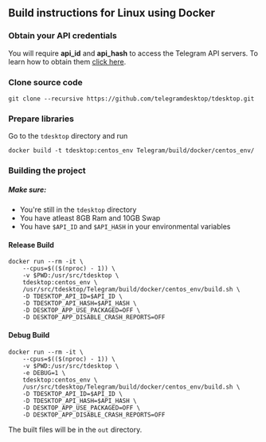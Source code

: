 ## Build instructions for Linux using Docker

### Obtain your API credentials

You will require **api_id** and **api_hash** to access the Telegram API servers. To learn how to obtain them [click here][api_credentials].

### Clone source code

    git clone --recursive https://github.com/telegramdesktop/tdesktop.git

### Prepare libraries

Go to the `tdesktop` directory and run

    docker build -t tdesktop:centos_env Telegram/build/docker/centos_env/

### Building the project

##### Make sure:
   - You're still in the `tdesktop` directory
   - You have atleast 8GB Ram and 10GB Swap
   - You have `$API_ID` and `$API_HASH` in your environmental variables

#### Release Build

    docker run --rm -it \                 
        --cpus=$(($(nproc) - 1)) \
        -v $PWD:/usr/src/tdesktop \
        tdesktop:centos_env \
        /usr/src/tdesktop/Telegram/build/docker/centos_env/build.sh \
        -D TDESKTOP_API_ID=$API_ID \
        -D TDESKTOP_API_HASH=$API_HASH \
        -D DESKTOP_APP_USE_PACKAGED=OFF \
        -D DESKTOP_APP_DISABLE_CRASH_REPORTS=OFF

#### Debug Build

    docker run --rm -it \                 
        --cpus=$(($(nproc) - 1)) \
        -v $PWD:/usr/src/tdesktop \
        -e DEBUG=1 \
        tdesktop:centos_env \
        /usr/src/tdesktop/Telegram/build/docker/centos_env/build.sh \
        -D TDESKTOP_API_ID=$API_ID \
        -D TDESKTOP_API_HASH=$API_HASH \
        -D DESKTOP_APP_USE_PACKAGED=OFF \
        -D DESKTOP_APP_DISABLE_CRASH_REPORTS=OFF

The built files will be in the `out` directory.

[api_credentials]: api_credentials.md
